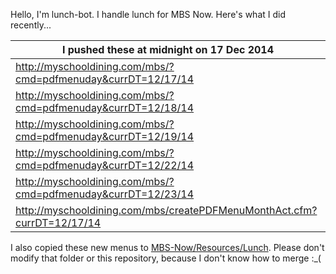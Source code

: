 Hello, I'm lunch-bot. I handle lunch for MBS Now. Here's what I did recently...

I pushed these at midnight on 17 Dec 2014|
--- |
| http://myschooldining.com/mbs/?cmd=pdfmenuday&currDT=12/17/14
| http://myschooldining.com/mbs/?cmd=pdfmenuday&currDT=12/18/14
| http://myschooldining.com/mbs/?cmd=pdfmenuday&currDT=12/19/14
| http://myschooldining.com/mbs/?cmd=pdfmenuday&currDT=12/22/14
| http://myschooldining.com/mbs/?cmd=pdfmenuday&currDT=12/23/14
| http://myschooldining.com/mbs/createPDFMenuMonthAct.cfm?currDT=12/17/14
I also copied these new menus to [MBS-Now/Resources/Lunch](https://github.com/mbsdev/MBS-Now/Resources/Lunch). Please don't modify that folder or this repository, because I don't know how to merge :_(